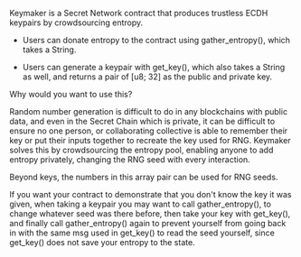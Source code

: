 Keymaker is a Secret Network contract that produces trustless ECDH keypairs by crowdsourcing entropy.

- Users can donate entropy to the contract using gather_entropy(), which takes a String.

- Users can generate a keypair with get_key(), which also takes a String as well, and returns a pair of [u8; 32] as the public and private key.


Why would you want to use this?

Random number generation is difficult to do in any blockchains with public data, and even in the Secret Chain which is private, it can be difficult to ensure no one person, or collaborating collective is able to remember their key or put their inputs together to recreate the key used for RNG. 
Keymaker solves this by crowdsourcing the entropy pool, enabling anyone to add entropy privately, changing the RNG seed with every interaction.

Beyond keys, the numbers in this array pair can be used for RNG seeds.



If you want your contract to demonstrate that you don't know the key it was given, when taking a keypair you may want to call gather_entropy(), to change whatever seed was there before, then take your key with get_key(), and finally call gather_entropy() again to prevent yourself from going back in with the same msg used in get_key() to read the seed yourself, since get_key() does not save your entropy to the state.
